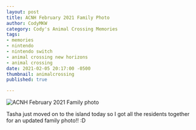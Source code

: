 ```yaml
---
layout: post
title: ACNH February 2021 Family Photo
author: CodyMKW
category: Cody's Animal Crossing Memories
tags:
- memories
- nintendo
- nintendo switch
- animal crossing new horizons
- animal crossing
date: 2021-02-05 20:17:00 -0500
thumbnail: animalcrossing
published: true

---
```

![ACNH February 2021 Family photo](https://pbs.twimg.com/media/EteL2-bVgAECo3I?format=jpg&name=large)

Tasha just moved on to the island today so I got all the residents together for an updated family photo!! :D